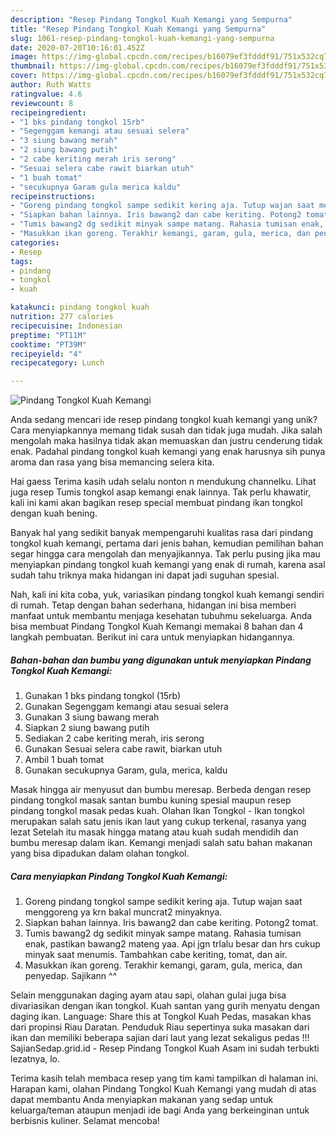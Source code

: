 ```yaml
---
description: "Resep Pindang Tongkol Kuah Kemangi yang Sempurna"
title: "Resep Pindang Tongkol Kuah Kemangi yang Sempurna"
slug: 1061-resep-pindang-tongkol-kuah-kemangi-yang-sempurna
date: 2020-07-20T10:16:01.452Z
image: https://img-global.cpcdn.com/recipes/b16079ef3fdddf91/751x532cq70/pindang-tongkol-kuah-kemangi-foto-resep-utama.jpg
thumbnail: https://img-global.cpcdn.com/recipes/b16079ef3fdddf91/751x532cq70/pindang-tongkol-kuah-kemangi-foto-resep-utama.jpg
cover: https://img-global.cpcdn.com/recipes/b16079ef3fdddf91/751x532cq70/pindang-tongkol-kuah-kemangi-foto-resep-utama.jpg
author: Ruth Watts
ratingvalue: 4.6
reviewcount: 8
recipeingredient:
- "1 bks pindang tongkol 15rb"
- "Segenggam kemangi atau sesuai selera"
- "3 siung bawang merah"
- "2 siung bawang putih"
- "2 cabe keriting merah iris serong"
- "Sesuai selera cabe rawit biarkan utuh"
- "1 buah tomat"
- "secukupnya Garam gula merica kaldu"
recipeinstructions:
- "Goreng pindang tongkol sampe sedikit kering aja. Tutup wajan saat menggoreng ya krn bakal muncrat2 minyaknya."
- "Siapkan bahan lainnya. Iris bawang2 dan cabe keriting. Potong2 tomat."
- "Tumis bawang2 dg sedikit minyak sampe matang. Rahasia tumisan enak, pastikan bawang2 mateng yaa. Api jgn trlalu besar dan hrs cukup minyak saat menumis. Tambahkan cabe keriting, tomat, dan air."
- "Masukkan ikan goreng. Terakhir kemangi, garam, gula, merica, dan penyedap. Sajikann ^^"
categories:
- Resep
tags:
- pindang
- tongkol
- kuah

katakunci: pindang tongkol kuah 
nutrition: 277 calories
recipecuisine: Indonesian
preptime: "PT11M"
cooktime: "PT39M"
recipeyield: "4"
recipecategory: Lunch

---
```



![Pindang Tongkol Kuah Kemangi](https://img-global.cpcdn.com/recipes/b16079ef3fdddf91/751x532cq70/pindang-tongkol-kuah-kemangi-foto-resep-utama.jpg)

Anda sedang mencari ide resep pindang tongkol kuah kemangi yang unik? Cara menyiapkannya memang tidak susah dan tidak juga mudah. Jika salah mengolah maka hasilnya tidak akan memuaskan dan justru cenderung tidak enak. Padahal pindang tongkol kuah kemangi yang enak harusnya sih punya aroma dan rasa yang bisa memancing selera kita.

Hai gaess Terima kasih udah selalu nonton n mendukung channelku. Lihat juga resep Tumis tongkol asap kemangi enak lainnya. Tak perlu khawatir, kali ini kami akan bagikan resep special membuat pindang ikan tongkol dengan kuah bening.

Banyak hal yang sedikit banyak mempengaruhi kualitas rasa dari pindang tongkol kuah kemangi, pertama dari jenis bahan, kemudian pemilihan bahan segar hingga cara mengolah dan menyajikannya. Tak perlu pusing jika mau menyiapkan pindang tongkol kuah kemangi yang enak di rumah, karena asal sudah tahu triknya maka hidangan ini dapat jadi suguhan spesial.


Nah, kali ini kita coba, yuk, variasikan pindang tongkol kuah kemangi sendiri di rumah. Tetap dengan bahan sederhana, hidangan ini bisa memberi manfaat untuk membantu menjaga kesehatan tubuhmu sekeluarga. Anda bisa membuat Pindang Tongkol Kuah Kemangi memakai 8 bahan dan 4 langkah pembuatan. Berikut ini cara untuk menyiapkan hidangannya.

<!--inarticleads1-->

##### Bahan-bahan dan bumbu yang digunakan untuk menyiapkan Pindang Tongkol Kuah Kemangi:

1. Gunakan 1 bks pindang tongkol (15rb)
1. Gunakan Segenggam kemangi atau sesuai selera
1. Gunakan 3 siung bawang merah
1. Siapkan 2 siung bawang putih
1. Sediakan 2 cabe keriting merah, iris serong
1. Gunakan Sesuai selera cabe rawit, biarkan utuh
1. Ambil 1 buah tomat
1. Gunakan secukupnya Garam, gula, merica, kaldu


Masak hingga air menyusut dan bumbu meresap. Berbeda dengan resep pindang tongkol masak santan bumbu kuning spesial maupun resep pindang tongkol masak pedas kuah. Olahan Ikan Tongkol - Ikan tongkol merupakan salah satu jenis ikan laut yang cukup terkenal, rasanya yang lezat Setelah itu masak hingga matang atau kuah sudah mendidih dan bumbu meresap dalam ikan. Kemangi menjadi salah satu bahan makanan yang bisa dipadukan dalam olahan tongkol. 

<!--inarticleads2-->

##### Cara menyiapkan Pindang Tongkol Kuah Kemangi:

1. Goreng pindang tongkol sampe sedikit kering aja. Tutup wajan saat menggoreng ya krn bakal muncrat2 minyaknya.
1. Siapkan bahan lainnya. Iris bawang2 dan cabe keriting. Potong2 tomat.
1. Tumis bawang2 dg sedikit minyak sampe matang. Rahasia tumisan enak, pastikan bawang2 mateng yaa. Api jgn trlalu besar dan hrs cukup minyak saat menumis. Tambahkan cabe keriting, tomat, dan air.
1. Masukkan ikan goreng. Terakhir kemangi, garam, gula, merica, dan penyedap. Sajikann ^^


Selain menggunakan daging ayam atau sapi, olahan gulai juga bisa divariasikan dengan ikan tongkol. Kuah santan yang gurih menyatu dengan daging ikan. Language: Share this at Tongkol Kuah Pedas, masakan khas dari propinsi Riau Daratan. Penduduk Riau sepertinya suka masakan dari ikan dan memiliki beberapa sajian dari laut yang lezat sekaligus pedas !!! SajianSedap.grid.id - Resep Pindang Tongkol Kuah Asam ini sudah terbukti lezatnya, lo. 

Terima kasih telah membaca resep yang tim kami tampilkan di halaman ini. Harapan kami, olahan Pindang Tongkol Kuah Kemangi yang mudah di atas dapat membantu Anda menyiapkan makanan yang sedap untuk keluarga/teman ataupun menjadi ide bagi Anda yang berkeinginan untuk berbisnis kuliner. Selamat mencoba!
